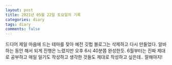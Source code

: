 ```yaml
---
layout: post
title: 2021년 05월 22일 토요일의 기록
categories: diary
tags: diary
comments: false
---
```

드디어 제일 마음에 드는 테마를 찾아 예전 깃헙 블로그는 삭제하고 다시 만들었다. 알바하는 동안 해서 되게 진행은 느렸지만 오후 6시 40분쯤 완성한듯.
6월부터는 진짜 제대로 공부하고 매일 일기도 작성하고 생각한 것들도 제대로 작성하고 싶은데.. 잘해야지!